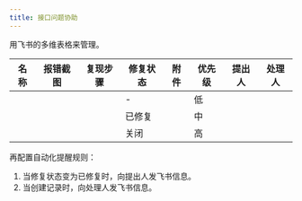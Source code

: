 ```yaml
---
title: 接口问题协助
---
```


用飞书的多维表格来管理。

| 名称 | 报错截图 | 复现步骤 | 修复状态 | 附件 | 优先级 | 提出人 | 处理人 |
|------|--------|---------|--------|------|------ |-------|-------|
|      |        |         | -      |      | 低     |       |       |
|      |        |         | 已修复  |      | 中     |       |       |
|      |        |         | 关闭    |      | 高     |       |       |

再配置自动化提醒规则：
1. 当修复状态变为已修复时，向提出人发飞书信息。
2. 当创建记录时，向处理人发飞书信息。


